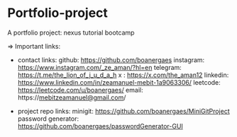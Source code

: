 # Portfolio-project
A portfolio project: nexus tutorial bootcamp 

=> Important links:

- contact links:
    github: https://github.com/boanergaes
    instagram: https://www.instagram.com/_ze_aman/?hl=en
    telegram: https://t.me/the_lion_of_j_u_d_a_h
    x : https://x.com/the_aman12
    linkedin: https://www.linkedin.com/in/zeamanuel-mebit-1a9063306/
    leetcode: https://leetcode.com/u/boanergaes/
    email: https://mebitzeamanuel@gmail.com/

- project repo links:
    minigit: https://github.com/boanergaes/MiniGitProject
    password generator: https://github.com/boanergaes/passwordGenerator-GUI    

